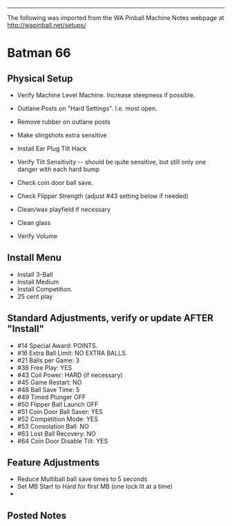 ***
The following was imported from the WA Pinball Machine Notes webpage at http://wapinball.net/setups/
# Batman 66
## Physical Setup
-   Verify Machine Level Machine. Increase steepness if possible.

-   Outlane Posts on "Hard Settings". I.e. most open.
-   Remove rubber on outlane posts

-   Make slingshots extra sensitive
-   Install Ear Plug Tilt Hack

-   Verify Tilt Sensitivity -- should be quite sensitive, but still only one danger with each hard bump
-   Check coin door ball save.
-   Check Flipper Strength (adjust #43 setting below if needed)
-   Clean/wax playfield if necessary
-   Clean glass
-   Verify Volume
## Install Menu
-   Install 3-Ball
-   Install Medium
-   Install Competition.
-   25 cent play
## Standard Adjustments, verify or update AFTER "Install"
-   #14 Special Award: POINTS.
-   #16 Extra Ball Limit: NO EXTRA BALLS.
-   #21 Balls per Game: 3
-   #38 Free Play: YES
-   #43 Coil Power: HARD (if necessary)
-   #45 Game Restart: NO
-   #48 Ball Save Time: 5
-   #49 Timed Plunger OFF
-   #50 Flipper Ball Launch OFF
-   #51 Coin Door Ball Saver: YES
-   #52 Competition Mode: YES
-   #53 Consolation Ball: NO
-   #63 Lost Ball Recovery: NO
-   #64 Coin Door Disable Tilt: YES
## Feature Adjustments
-   Reduce Multiball ball save times to 5 seconds
-   Set MB Start to Hard for first MB (one lock lit at a time)
-   
## Posted Notes
